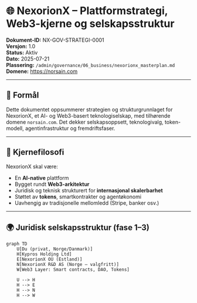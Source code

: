 # 🌐 NexorionX – Plattformstrategi, Web3-kjerne og selskapsstruktur

**Dokument-ID:** NX-GOV-STRATEGI-0001  
**Versjon:** 1.0  
**Status:** Aktiv  
**Dato:** 2025-07-21  
**Plassering:** `/admin/governance/06_business/nexorionx_masterplan.md`  
**Domene:** https://norsain.com

---

## 🧭 Formål

Dette dokumentet oppsummerer strategien og strukturgrunnlaget for NexorionX, et AI- og Web3-basert teknologiselskap, med tilhørende domene `norsain.com`. Det dekker selskapsoppsett, teknologivalg, token-modell, agentinfrastruktur og fremdriftsfaser.

---

## 🧠 Kjernefilosofi

NexorionX skal være:
- En **AI-native** plattform
- Bygget rundt **Web3-arkitektur**
- Juridisk og teknisk strukturert for **internasjonal skalerbarhet**
- Støttet av **tokens**, smartkontrakter og agentøkonomi
- Uavhengig av tradisjonelle mellomledd (Stripe, banker osv.)

---

## 🌍 Juridisk selskapsstruktur (fase 1–3)

```mermaid
graph TD
    U[Du (privat, Norge/Danmark)]
    H[Kypros Holding Ltd]
    E[NexorionX OÜ (Estland)]
    N[NexorionX R&D AS (Norge – valgfritt)]
    W[Web3 Layer: Smart contracts, DAO, Tokens]

    U --> H
    H --> E
    H --> N
    H --> W